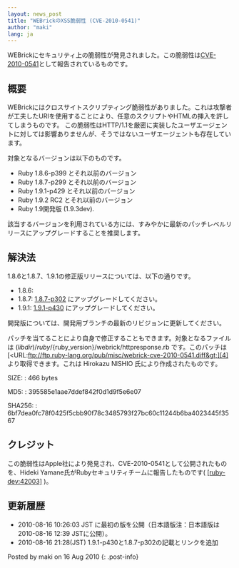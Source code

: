 ```yaml
---
layout: news_post
title: "WEBrickのXSS脆弱性 (CVE-2010-0541)"
author: "maki"
lang: ja
---
```


WEBrickにセキュリティ上の脆弱性が発見されました。この脆弱性は[CVE-2010-0541][1]として報告されているものです。

## 概要

WEBrickにはクロスサイトスクリプティング脆弱性がありました。これは攻撃者が工夫したURIを使用することにより、任意のスクリプトやHTMLの挿入を許してしまうものです。
この脆弱性はHTTP/1.1を厳密に実装したユーザエージェントに対しては影響ありませんが、そうではないユーザエージェントも存在しています。

対象となるバージョンは以下のものです。

* Ruby 1.8.6-p399 とそれ以前のバージョン
* Ruby 1.8.7-p299 とそれ以前のバージョン
* Ruby 1.9.1-p429 とそれ以前のバージョン
* Ruby 1.9.2 RC2 とそれ以前のバージョン
* Ruby 1.9開発版 (1.9.3dev).

該当するバージョンを利用されている方には、すみやかに最新のパッチレベルリリースにアップグレードすることを推奨します。

## 解決法

1\.8.6と1.8.7、1.9.1の修正版リリースについては、以下の通りです。

* 1\.8.6:
* 1\.8.7: [1.8.7-p302][2] にアップグレードしてください。
* 1\.9.1: [1.9.1-p430][3] にアップグレードしてください。

開発版については、開発用ブランチの最新のリビジョンに更新してください。

パッチを当てることにより自身で修正することもできます。対象となるファイルは
$(libdir)/ruby/$\{ruby\_version}/webrick/httpresponse.rb です。このパッチは
[&lt;URL:ftp://ftp.ruby-lang.org/pub/misc/webrick-cve-2010-0541.diff&gt;][4]
より取得できます。これは Hirokazu NISHIO 氏により作成されたものです。

SIZE:
: 466 bytes

MD5:
: 395585e1aae7ddef842f0d1d9f5e6e07

SHA256:
: 6bf7dea0fc78f0425f5cbb90f78c3485793f27bc60c11244b6ba4023445f3567

## クレジット

この脆弱性はApple社により発見され、CVE-2010-0541として公開されたものを、Hideki
Yamane氏がRubyセキュリティチームに報告したものです( [\[ruby-dev:42003\]][5] )。

## 更新履歴

* 2010-08-16 10:26:03 JST に最初の版を公開（日本語版注：日本語版は2010-08-16 12:39 JSTに公開）。
* 2010-08-16 21:28(JST) 1.9.1-p430と1.8.7-p302の記載とリンクを追加

Posted by maki on 16 Aug 2010
{: .post-info}



[1]: http://cve.mitre.org/cgi-bin/cvename.cgi?name=CVE-2010-0541 
[2]: http://www.ruby-lang.org/ja/news/2010/08/16/ruby-1-8-7-p302-is-released/ 
[3]: http://www.ruby-lang.org/ja/news/2010/08/16/ruby-1-9-1-p430-is-released/ 
[4]: ftp://ftp.ruby-lang.org/pub/misc/webrick-cve-2010-0541.diff 
[5]: http://blade.nagaokaut.ac.jp/cgi-bin/scat.rb/ruby/ruby-dev/42003 
